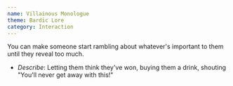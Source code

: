 ```yaml
---
name: Villainous Monologue
theme: Bardic Lore
category: Interaction
---
```


You can make someone start rambling about whatever's important to them until they reveal too much.

* *Describe*: Letting them think they've won, buying them a drink, shouting "You'll never get away with this!"